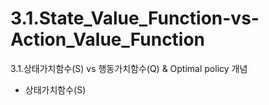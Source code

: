 # 3.1.State_Value_Function-vs-Action_Value_Function
3.1.상태가치함수(S) vs 행동가치함수(Q) & Optimal policy 개념
 * 상태가치함수(S)
 
 
